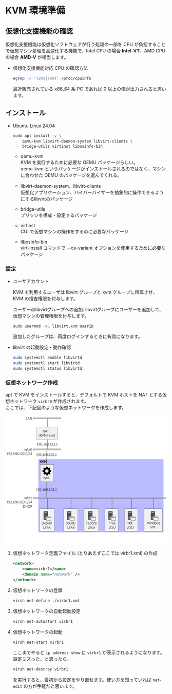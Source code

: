 KVM 環境準備
===

## 仮想化支援機能の確認

仮想化支援機能は仮想化ソフトウェアが行う処理の一部を CPU が負担することで仮想マシン処理を高速化する機能で、Intel CPU の場合 **Intel-VT**、AMD CPU の場合 **AMD-V** が相当します。

- 仮想化支援機能対応 CPU の確認方法

    ```bash
    egrep -c '(vmx|svm)' /proc/cpuinfo
    ```

    最近販売されている x86_64 系 PC であれば 0 以上の値が出力されると思います。


## インストール

- Ubuntu Linux 24.04

    ```bash
    sudo apt install -y \
        qemu-kvm libvirt-daemon-system libvirt-clients \
        bridge-utils virtinst libosinfo-bin
    ```

    - qemu-kvm  
      KVM を実行するために必要な QEMU パッケージらしい。  
      qemu-kvm というパッケージがインストールされるのではなく、マシンに合わせた QEMU のパッケージを選んでくれる。

    - libvirt-daemon-system、libvirt-clients  
      仮想化アプリケーション、ハイパーバイザーを抽象的に操作できるようにするlibvirtのパッケージ

    - bridge-utils  
      ブリッジを構成・設定するパッケージ

    - virtinst  
      CUI で仮想マシンの操作をするのに必要なパッケージ

    - libosinfo-bin  
      virt-install コマンドで --os-variant オプションを使用するために必要なパッケージ


### 設定

- ユーザアカウント

    KVM を利用するユーザは libvirt グループと kvm グループに所属させ、KVM の捜査権限を付与します。

    ユーザーのlibvirtグループへの追加: libvirtグループにユーザーを追加して、仮想マシンの管理権限を付与します。

    ```bash
    sudo usermod -aG libvirt,kvm UserID
    ```

    追加したグループは、再度ログインするときに有効になります。

- libvirt の起動設定・動作確認

    ```bash
    sudo systemctl enable libvirtd
    sudo systemctl start libvirtd
    sudo systemctl status libvirtd
    ```

### 仮想ネットワーク作成

apt で KVM をインストールすると、デフォルトで KVM ホストを NAT とする仮想ネットワーク `virbr0` が作成されます。  
ここでは、下記図のような仮想ネットワークを作成します。

![ネットワーク構成図](./01_prepare/network_diagram.png)

1. 仮想ネットワーク定義ファイル (とりあえずここでは virbr1.xml) の作成

    ```xml
    <network>
        <name>virbr1</name>
        <domain name="network" />
    </network>
    ```

2. 仮想ネットワークの登録

    ```bash
    virsh net-define ./virbr1.xml
    ```

3. 仮想ネットワークの自動起動設定

    ```bash
    virsh net-autostart virbr1
    ```

4. 仮想ネットワークの起動

    ```bash
    virsh net-start virbr1
    ```

    ここまでやると `ip address show` に `virbr1` が表示されるようになります。  
    設定ミスった、と思ったら、

    ```bash
    virsh net-destroy virbr1
    ```

    を実行すると、最初から設定をやり直せます。使い方を知っていれば `net-edit` の方が手軽だと思います。
